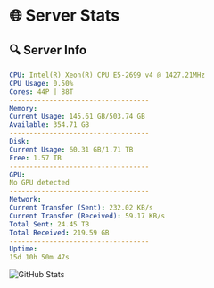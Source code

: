 # 🌐 Server Stats
## 🔍 Server Info
```yaml
CPU: Intel(R) Xeon(R) CPU E5-2699 v4 @ 1427.21MHz
CPU Usage: 0.50%
Cores: 44P | 88T
-----------------------------------
Memory:
Current Usage: 145.61 GB/503.74 GB
Available: 354.71 GB
-----------------------------------
Disk:
Current Usage: 60.31 GB/1.71 TB
Free: 1.57 TB
-----------------------------------
GPU:
No GPU detected
-----------------------------------
Network:
Current Transfer (Sent): 232.02 KB/s
Current Transfer (Received): 59.17 KB/s
Total Sent: 24.45 TB
Total Received: 219.59 GB
-----------------------------------
Uptime:
15d 10h 50m 47s
```
![GitHub Stats](https://img.shields.io/badge/Updated-2025-03-23_08:13:36-blue)